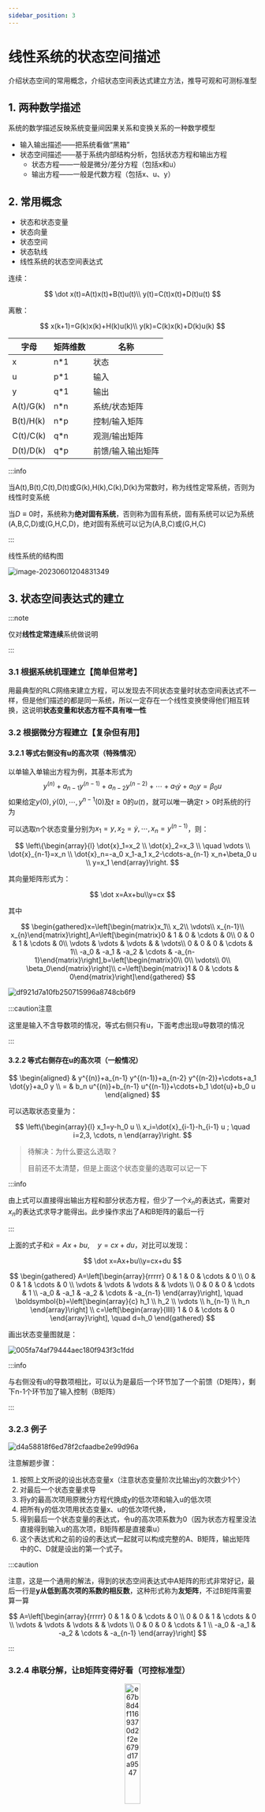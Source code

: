 ```yaml
---
sidebar_position: 3
---
```


# 线性系统的状态空间描述

介绍状态空间的常用概念，介绍状态空间表达式建立方法，推导可观和可测标准型

## 1. 两种数学描述

系统的数学描述反映系统变量间因果关系和变换关系的一种数学模型

- 输入输出描述——把系统看做“黑箱”
- 状态空间描述——基于系统内部结构分析，包括状态方程和输出方程
  - 状态方程——一般是微分/差分方程（包括x和u）
  - 输出方程——一般是代数方程（包括x、u、y）

## 2. 常用概念

- 状态和状态变量
- 状态向量
- 状态空间
- 状态轨线
- 线性系统的状态空间表达式

连续：

$$
\dot x(t)=A(t)x(t)+B(t)u(t)\\
y(t)=C(t)x(t)+D(t)u(t)
$$

离散：

$$
x(k+1)=G(k)x(k)+H(k)u(k)\\
y(k)=C(k)x(k)+D(k)u(k)
$$

| 字母      | 矩阵维数 | 名称              |
| --------- | -------- | ----------------- |
| x         | n*1      | 状态              |
| u         | p*1      | 输入              |
| y         | q*1      | 输出              |
| A(t)/G(k) | n*n      | 系统/状态矩阵     |
| B(t)/H(k) | n*p      | 控制/输入矩阵     |
| C(t)/C(k) | q*n      | 观测/输出矩阵     |
| D(t)/D(k) | q*p      | 前馈/输入输出矩阵 |

:::info

当A(t),B(t),C(t),D(t)或G(k),H(k),C(k),D(k)为常数时，称为线性定常系统，否则为线性时变系统

当$D\equiv0$时，系统称为**绝对固有系统**，否则称为固有系统，固有系统可以记为系统(A,B,C,D)或(G,H,C,D)，绝对固有系统可以记为(A,B,C)或(G,H,C)

:::

线性系统的结构图

![image-20230601204831349](./assets/image-20230601204831349.png)

## 3. 状态空间表达式的建立

:::note

仅对**线性定常连续**系统做说明

:::

### 3.1 根据系统机理建立【简单但常考】

用最典型的RLC网络来建立方程，可以发现去不同状态变量时状态空间表达式不一样，但是他们描述的都是同一系统，所以一定存在一个线性变换使得他们相互转换，这说明**状态变量和状态方程不具有唯一性**

### 3.2 根据微分方程建立【复杂但有用】

#### 3.2.1 等式右侧没有u的高次项（特殊情况）

以单输入单输出方程为例，其基本形式为
$$
y^{(n)}+a_{n-1}y^{(n-1)}+a_{n-2}y^{(n-2)}+\cdots+a_1\dot y+a_0y=\beta_0u
$$
如果给定$y(0),\dot y(0),\cdots,y^{n-1}(0)$及$t\geqslant0$的$u(t)$，就可以唯一确定$t>0$时系统的行为

可以选取n个状态变量分别为$x_1=y,x_2=\dot y,\cdots,x_n=y^{(n-1)}$，则：

$$
\left\{\begin{array}{l}
\dot{x}_1=x_2 \\
\dot{x}_2=x_3 \\
\quad \vdots \\
\dot{x}_{n-1}=x_n \\
\dot{x}_n=-a_0 x_1-a_1 x_2-\cdots-a_{n-1} x_n+\beta_0 u \\
y=x_1
\end{array}\right.
$$

其向量矩阵形式为：

$$
\dot x=Ax+bu\\y=cx
$$

其中

$$
\begin{gathered}x=\left[\begin{matrix}x_1\\ x_2\\ \vdots\\ x_{n-1}\\ x_{n}\end{matrix}\right],A=\left[\begin{matrix}0 & 1 & 0 & \cdots & 0\\ 0 & 0 & 1 & \cdots & 0\\ \vdots & \vdots & \vdots &  & \vdots\\ 0 & 0 & 0 & \cdots & 1\\ -a_0 & -a_1 & -a_2 & \cdots & -a_{n-1}\end{matrix}\right],b=\left[\begin{matrix}0\\ 0\\ \vdots\\ 0\\ \beta_0\end{matrix}\right]\\ c=\left[\begin{matrix}1 & 0 & \cdots & 0\end{matrix}\right]\end{gathered}
$$

![df921d7a10fb250715996a8748cb6f9](./assets/df921d7a10fb250715996a8748cb6f9.jpg)

:::caution注意

这里是输入不含导数项的情况，等式右侧只有u，下面考虑出现u导数项的情况

:::

#### 3.2.2 等式右侧存在u的高次项（一般情况）

$$
\begin{aligned}
& y^{(n)}+a_{n-1} y^{(n-1)}+a_{n-2} y^{(n-2)}+\cdots+a_1 \dot{y}+a_0 y \\
= & b_n u^{(n)}+b_{n-1} u^{(n-1)}+\cdots+b_1 \dot{u}+b_0 u
\end{aligned}
$$

可以选取状态变量为：

$$
\left\{\begin{array}{l}
x_1=y-h_0 u \\
x_i=\dot{x}_{i-1}-h_{i-1} u ; \quad i=2,3, \cdots, n
\end{array}\right.
$$

> 待解决：为什么要这么选取？
>
> 目前还不太清楚，但是上面这个状态变量的选取可以记一下

:::info

由上式可以直接得出输出方程和部分状态方程，但少了一个$\dot x_{n}$的表达式，需要对$x_n$的表达式求导才能得出。此步操作求出了A和B矩阵的最后一行

:::

上面的式子和$\dot{x}=A x+b u, \quad y=c x+d u$，对比可以发现：

$$
\dot x=Ax+bu\\y=cx+du
$$

$$
\begin{gathered}
A=\left[\begin{array}{rrrrr}
0 & 1 & 0 & \cdots & 0 \\
0 & 0 & 1 & \cdots & 0 \\
\vdots & \vdots & \vdots & & \vdots \\
0 & 0 & 0 & \cdots & 1 \\
-a_0 & -a_1 & -a_2 & \cdots & -a_{n-1}
\end{array}\right], \quad \boldsymbol{b}=\left[\begin{array}{c}
h_1 \\
h_2 \\
\vdots \\
h_{n-1} \\
h_n
\end{array}\right] \\
c=\left[\begin{array}{llll}
1 & 0 & \cdots & 0
\end{array}\right], \quad d=h_0
\end{gathered}
$$

画出状态变量图就是：

![005fa74af79444aec180f943f3c1fdd](./assets/005fa74af79444aec180f943f3c1fdd.jpg)

:::info

与右侧没有u的导数项相比，可以认为是最后一个环节加了一个前馈（D矩阵），剩下n-1个环节加了输入控制（B矩阵）

:::

### 3.2.3 例子

![d4a58818f6ed78f2cfaadbe2e99d96a](./assets/d4a58818f6ed78f2cfaadbe2e99d96a.jpg)

注意解题步骤：

1. 按照上文所说的设出状态变量x（注意状态变量阶次比输出y的次数少1个）
2. 对最后一个状态变量求导
3. 将y的最高次项用原微分方程代换成y的低次项和输入u的低次项
4. 把所有y的低次项用状态变量x、u的低次项代换，
5. 得到最后一个状态变量的表达式，令u的高次项系数为0（因为状态方程里没法直接得到输入u的高次项，B矩阵都是直接乘u）
6. 这个表达式和之前的设的表达式一起就可以构成完整的A、B矩阵，输出矩阵中的C、D就是设出的第一个式子。

:::caution

注意，这是一个通用的解法，得到的状态空间表达式中A矩阵的形式非常好记，最后一行是**y从低到高次项的系数的相反数**，这种形式称为**友矩阵**，不过B矩阵需要算一算

$$
A=\left[\begin{array}{rrrrr}
0 & 1 & 0 & \cdots & 0 \\
0 & 0 & 1 & \cdots & 0 \\
\vdots & \vdots & \vdots & & \vdots \\
0 & 0 & 0 & \cdots & 1 \\
-a_0 & -a_1 & -a_2 & \cdots & -a_{n-1}
\end{array}\right]
$$

:::

### 3.2.4 串联分解，让B矩阵变得好看（可控标准型）

<center><img src={require('./assets/e67b8d4f1169370d2f2e679d17a9547.jpg').default} alt="e67b8d4f1169370d2f2e679d17a9547" width=" 25%" /></center>

<center><img src={require('./assets/0d30c96ddb183b5c4b951c3a4163408.jpg').default} alt="0d30c96ddb183b5c4b951c3a4163408" width="50%" /></center>

注意这里把原本的一个过程拆成了两个，把分母的信息都放在了A矩阵里，分子的信息放在了C矩阵里，这样A、B、C矩阵都将具有非常统一的形式，我们称这种形式为可控标准型

$$
\begin{gathered}
\dot{\boldsymbol{x}}=A \boldsymbol{x}+\boldsymbol{b} u, \quad \boldsymbol{y}=\boldsymbol{c x} \\
A=\left[\begin{array}{ccccc}
0 & 1 & 0 & \cdots & 0 \\
0 & 0 & 1 & \cdots & 0 \\
\vdots & \vdots & \vdots & & \vdots \\
0 & 0 & 0 & \cdots & 1 \\
-a_0 & -a_1 & -a_2 & \cdots & -a_{n-1}
\end{array}\right], \quad \boldsymbol{b}=\left[\begin{array}{c}
0 \\
0 \\
\vdots \\
0 \\
1
\end{array}\right], \quad \boldsymbol{c}=\left[\begin{array}{llll}
\beta_0 & \beta_1 & \cdots & \beta_{n-1}
\end{array}\right]
\end{gathered}
$$

其中$a$和$\beta$都是相应的系数

$$
G(s)=\frac{Y(s)}{U(s)}=\frac{b_n s^n+b_{n-1} s^{n-1}+b_{n-2} s^{n-2}+\cdots+b_1 s+b_0}{s^n+a_{n-1} s^{n-1}+a_{n-2} s^{n-2}+\cdots+a_1 s+a_0}
$$

$$
G(s)=b_n+\frac{\beta_{n-1} s^{n-1}+\beta_{n-2} s^{n-2}+\cdots+\beta_1 s+\beta_0}{s^n+a_{n-1} s^{n-1}+a_{n-2} s^{n-2}+\cdots+a_1 s+a_0} \triangleq b_n+\frac{N(s)}{D(s)}
$$

这种形式具有普遍性，G(s)串联分解：

<center><img src={require('./assets/ff626a51e7916950e45689ef0f6222d.jpg').default} alt="ff626a51e7916950e45689ef0f6222d" width=" 25%" /></center>

得到的可控标准型矩阵的状态变量图：

<center><img src={require('./assets/49686391e48d9ec7f5ed77686a9b460.jpg').default} alt="49686391e48d9ec7f5ed77686a9b460" width="25%" /></center>

### 3.2.5 可测标准型

如果再换一种状态变量取法

原先是

$$
\left\{\begin{array}{l}
x_1=y-h_0 u \\
x_i=\dot{x}_{i-1}-h_{i-1} u ; \quad i=2,3, \cdots, n
\end{array}\right.
$$
现在换成
$$
\left\{\begin{array}{l}
x_n=y \\
x_i=\dot{x}_{i+1}+a_i y-b_i u ; i=1,2, \cdots, n-1
\end{array}\right.
$$
则可得到
$$
\boldsymbol{A}=\left[\begin{array}{ccccc}
0 & 0 & \cdots & 0 & -a_0 \\
1 & 0 & \cdots & 0 & -a_1 \\
0 & 1 & \cdots & 0 & -a_2 \\
\vdots & \vdots & & \vdots & \vdots \\
0 & 0 & \cdots & 1 & -a_{n-1}
\end{array}\right], \quad \boldsymbol{b}=\left[\begin{array}{c}
\beta_0 \\
\beta_1 \\
\beta_2 \\
\vdots \\
\beta_{n-1}
\end{array}\right], \quad \boldsymbol{c}=\left[\begin{array}{llll}
0 & \cdots & 0 & 1
\end{array}\right]
$$
我们称之为可测标准型，其中A矩阵是友矩阵的转置

可以看出同一个系统的可观标准型和可测标准型直接有以下关系，我们称之为**对偶**
$$
\boldsymbol{A}_c=\boldsymbol{A}_o^{\mathrm{T}}, \quad \boldsymbol{b}_c=\boldsymbol{c}_o^{\mathrm{T}}, \quad \boldsymbol{c}_c=\boldsymbol{b}_o^{\mathrm{T}}
$$

### 3.2.6 有无其他标准型（只含单极点时，特殊的约当标准型）

当$\frac{N(s)}{D(s)}$只含单实极点时（没有复极点和重极点）
$$
D(s)=\left(s-\lambda_1\right)\left(s-\lambda_2\right) \cdots\left(s-\lambda_n\right)
$$
所以传递函数可以分解为
$$
\frac{N(s)}{D(s)}=\sum_{i=1}^n \frac{c_i}{s-\lambda_i}
$$
:::note

其中$c_i=\left.\left[\frac{N(s)}{D(s)}\left(s-\lambda_i\right)\right]\right|_{s=\lambda_i}$，为$\frac{N(s)}{D(s)}$在极点$\lambda_i$处的留数

:::

若取状态变量为
$$
X_i(s)=\frac{1}{s-\lambda_i} U(s) ; \quad i=1,2, \cdots, n
$$
拉式反变换之后可得
$$
\begin{aligned}
& \dot{x}_1=\lambda_1 x_1+u \\
& \dot{x}_2=\lambda_2 x_2+u \\
& \quad \vdots \\
& \dot{x}_n=\lambda_n x_n+u \\
& y=c_1 x_1+c_2 x_2+\cdots+c_n x_n
\end{aligned}
$$
所以状态空间表达式为
$$
\left[\begin{array}{c}
\dot{x}_1 \\
\dot{x}_2 \\
\vdots \\
\dot{x}_n
\end{array}\right]=\left[\begin{array}{llll}
\lambda_1 & & & 0 \\
& \lambda_2 & & \\
& & \ddots & \\
0 & & & \lambda_n
\end{array}\right]\left[\begin{array}{c}
x_1 \\
x_2 \\
\vdots \\
x_n
\end{array}\right]+\left[\begin{array}{c}
1 \\
1 \\
\vdots \\
1
\end{array}\right] u, \quad y=\left[\begin{array}{llll}
c_1 & c_2 & \cdots & c_n
\end{array}\right]\left[\begin{array}{c}
x_1 \\
x_2 \\
\vdots \\
x_n
\end{array}\right]
$$
另一方面，如果状态变量选的是
$$
X_i(s)=\frac{c_i}{s-\lambda_1} U(s) ; \quad I=1,2, \cdots, n
$$
则
$$
\left[\begin{array}{c}
\dot{x}_1 \\
\dot{x}_2 \\
\vdots \\
\dot{x}_n
\end{array}\right]=\left[\begin{array}{cccc}
\lambda_1 & & & 0 \\
& \lambda_2 & &  \\
& & \ddots & \\
0 & & & \lambda_n
\end{array}\right]\left[\begin{array}{c}
x_1 \\
x_2 \\
\vdots \\
x_n
\end{array}\right]+\left[\begin{array}{c}
c_1 \\
c_2 \\
\vdots \\
c_n
\end{array}\right] u, y=\left[\begin{array}{llll}
1 & 1 & \cdots & 1
\end{array}\right]\left[\begin{array}{c}
x_1 \\
x_2 \\
\vdots \\
x_n
\end{array}\right]
$$
